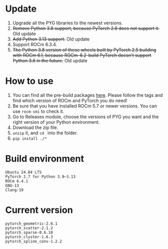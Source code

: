 # Update
1. Upgrade all the PYG libraries to the newest versions.
2. ~~Remove Python 3.8 support, because PyTorch 2.6 does not support it.~~ Old update
3. ~~Add Python 3.13 support.~~ Old update
4. Support ROCm 6.3.4.
5. ~~The Python 3.8 version of these wheels built by PyTorch 2.5 building with ROCm 6.1, because ROCm-6.2-build PyTorch doesn't support Python 3.8 in the future.~~ Old update
  
# How to use
1. You can find all the pre-build packages [here](https://github.com/Looong01/pyg-rocm-build/releases). Please follow the tags and find which version of ROCm and PyTorch you do need!
2. Be sure that you have installed ROCm 5.7 or newer versions. You can use ```rocm-smi``` to check it.
3. Go to Releases module, choose the versions of PYG you want and the right version of your Python environment.
4. Download the zip file.
5. ```unzip``` it, and ```cd ``` into the folder.
6. ```pip install ./*```
  
# Build environment
```
Ubuntu 24.04 LTS
PyTorch 2.7 for Python 3.9~3.13
ROCm 6.4.1
GNU-13
Clang-19
```
  
# Current version
```
pytorch_geometric-2.6.1
pytorch_scatter-2.1.2
pytorch_sparse-0.6.18
pytorch_cluster-1.6.3
pytorch_spline_conv-1.2.2
```
